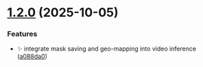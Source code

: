 # [1.2.0](https://github.com/yashpotdar-py/flood-vision/compare/v1.1.1...v1.2.0) (2025-10-05)


### Features

* :sparkles: integrate mask saving and geo-mapping into video inference ([a088da0](https://github.com/yashpotdar-py/flood-vision/commit/a088da0a8762ff72e76259134210451d1e010975))
